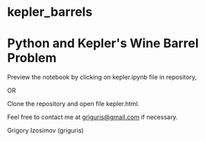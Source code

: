 # kepler_barrels
# Python and Kepler's Wine Barrel Problem

Preview the notebook by clicking on kepler.ipynb file in repository,

OR

Clone the repository and open file kepler.html.

Feel free to contact me at griguris@gmail.com if necessary.

Grigory Izosimov (griguris)
